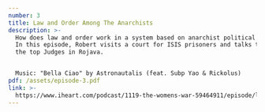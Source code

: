 ```yaml
---
number: 3
title: Law and Order Among The Anarchists
description: >-
  How does law and order work in a system based on anarchist political theory?
  In this episode, Robert visits a court for ISIS prisoners and talks to one of
  the top Judges in Rojava.


  Music: "Bella Ciao" by Astronautalis (feat. Subp Yao & Rickolus)
pdf: /assets/episode-3.pdf
link: >-
  https://www.iheart.com/podcast/1119-the-womens-war-59464911/episode/law-and-order-among-the-anarchists-60841363/
---
```

